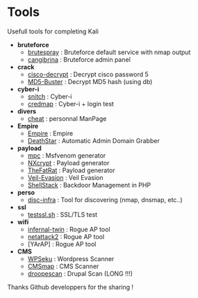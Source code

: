# Tools
Usefull tools for completing Kali

- **bruteforce**
    - [brutespray](https://github.com/x90skysn3k/brutespray) : Bruteforce default service with nmap output
    - [cangibrina](https://github.com/fnk0c/cangibrina) : Bruteforce admin panel 
- **crack**
    - [cisco-decrypt](https://github.com/utgarda/cisco-decrypt) : Decrypt cisco password 5
    - [MD5-Buster](https://github.com/UltimateHackers/MD5-Buster) : Decrypt MD5 hash (using db)
- **cyber-i**
    - [snitch](https://github.com/Smaash/snitch) : Cyber-i
    - [credmap](https://github.com/lightos/credmap/) : Cyber-i + login test
- **divers**
    - [cheat](https://github.com/chrisallenlane/cheat) : personnal ManPage
- **Empire**
    - [Empire](https://github.com/EmpireProject/Empire) : Empire
    - [DeathStar](https://github.com/byt3bl33d3r/DeathStar) : Automatic Admin Domain Grabber
- **payload**
    - [mpc](https://github.com/g0tmi1k/mpc) : Msfvenom generator
    - [NXcrypt](https://github.com/Hadi999/NXcrypt) : Payload generator
    - [TheFatRat](https://github.com/Screetsec/TheFatRat) : Payload generator
    - [Veil-Evasion](https://github.com/Veil-Framework/Veil-Evasion) : Veil Evasion
    - [ShellStack](https://github.com/Tuhinshubhra/shellstack) : Backdoor Management in PHP
- **perso**
    - [disc-infra](https://github.com/grov/disc-infra) : Tool for discovering (nmap, dnsmap, etc..)
- **ssl**
    - [testssl.sh](https://github.com/drwetter/testssl.sh) : SSL/TLS test
- **wifi**
    - [infernal-twin](https://github.com/entropy1337/infernal-twin) : Rogue AP tool
    - [netattack2](https://github.com/chrizator/netattack2) : Rogue AP tool
    - [YArAP] : Rogue AP tool
- **CMS**
    - [WPSeku](https://github.com/m4ll0k/WPSeku) : Wordpress Scanner
    - [CMSmap](https://github.com/Dionach/CMSmap) : CMS Scanner
    - [droopescan](https://github.com/droope/droopescan) : Drupal Scan  (LONG !!!)



Thanks Github developpers for the sharing ! 
